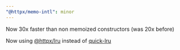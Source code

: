 ```yaml
---
"@httpx/memo-intl": minor
---
```


Now 30x faster than non memoized constructors (was 20x before)

Now using [@httpx/lru](https://github.com/belgattitude/httpx/tree/main/packages/lru#readme) instead of [quick-lru](https://github.com/sindresorhus/quick-lru)